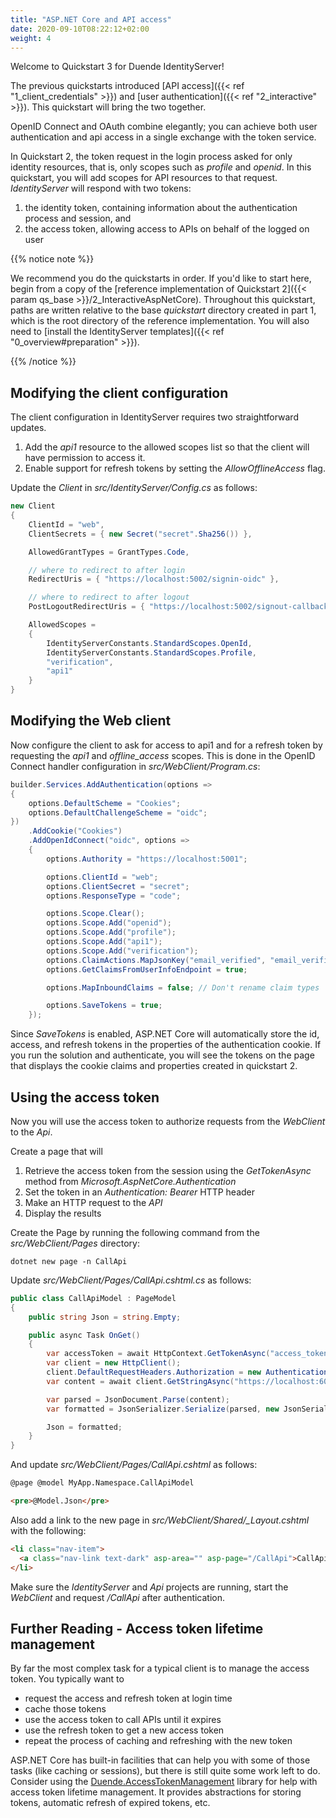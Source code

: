 ```yaml
---
title: "ASP.NET Core and API access"
date: 2020-09-10T08:22:12+02:00
weight: 4
---
```


Welcome to Quickstart 3 for Duende IdentityServer!

The previous quickstarts introduced
[API access]({{< ref "1_client_credentials" >}}) and
[user authentication]({{< ref "2_interactive" >}}). This quickstart will bring
the two together.

OpenID Connect and OAuth combine elegantly; you can achieve both user
authentication and api access in a single exchange with the token service.

In Quickstart 2, the token request in the login process asked for only identity
resources, that is, only scopes such as _profile_ and _openid_. In this
quickstart, you will add scopes for API resources to that request.
_IdentityServer_ will respond with two tokens:

1. the identity token, containing information about the authentication process
   and session, and
2. the access token, allowing access to APIs on behalf of the logged on user

{{% notice note %}}

We recommend you do the quickstarts in order. If you'd like to start here, begin
from a copy of the [reference implementation of Quickstart 2]({{< param qs_base >}}/2_InteractiveAspNetCore).
Throughout this quickstart, paths are written relative to the base _quickstart_
directory created in part 1, which is the root directory of the reference
implementation. You will also need to [install the IdentityServer templates]({{< ref "0_overview#preparation" >}}).

{{% /notice %}}

## Modifying the client configuration

The client configuration in IdentityServer requires two straightforward updates.

1. Add the _api1_ resource to the allowed scopes list so that the client will
   have permission to access it.
2. Enable support for refresh tokens by setting the _AllowOfflineAccess_ flag.

Update the _Client_ in _src/IdentityServer/Config.cs_ as follows:

```cs
new Client
{
    ClientId = "web",
    ClientSecrets = { new Secret("secret".Sha256()) },

    AllowedGrantTypes = GrantTypes.Code,

    // where to redirect to after login
    RedirectUris = { "https://localhost:5002/signin-oidc" },

    // where to redirect to after logout
    PostLogoutRedirectUris = { "https://localhost:5002/signout-callback-oidc" },

    AllowedScopes =
    {
        IdentityServerConstants.StandardScopes.OpenId,
        IdentityServerConstants.StandardScopes.Profile,
        "verification",
        "api1"
    }
}
```

## Modifying the Web client

Now configure the client to ask for access to api1 and for a refresh token by
requesting the _api1_ and _offline_access_ scopes. This is done in the OpenID
Connect handler configuration in _src/WebClient/Program.cs_:

```cs
builder.Services.AddAuthentication(options =>
{
    options.DefaultScheme = "Cookies";
    options.DefaultChallengeScheme = "oidc";
})
    .AddCookie("Cookies")
    .AddOpenIdConnect("oidc", options =>
    {
        options.Authority = "https://localhost:5001";

        options.ClientId = "web";
        options.ClientSecret = "secret";
        options.ResponseType = "code";

        options.Scope.Clear();
        options.Scope.Add("openid");
        options.Scope.Add("profile");
        options.Scope.Add("api1");
        options.Scope.Add("verification");
        options.ClaimActions.MapJsonKey("email_verified", "email_verified");
        options.GetClaimsFromUserInfoEndpoint = true;

        options.MapInboundClaims = false; // Don't rename claim types

        options.SaveTokens = true;
    });
```

Since _SaveTokens_ is enabled, ASP.NET Core will automatically store the id,
access, and refresh tokens in the properties of the authentication cookie. If
you run the solution and authenticate, you will see the tokens on
the page that displays the cookie claims and properties created in quickstart 2.

## Using the access token

Now you will use the access token to authorize requests from the _WebClient_ to
the _Api_.

Create a page that will

1. Retrieve the access token from the session using the _GetTokenAsync_
   method from _Microsoft.AspNetCore.Authentication_
2. Set the token in an _Authentication: Bearer_ HTTP header
3. Make an HTTP request to the _API_
4. Display the results

Create the Page by running the following command from the _src/WebClient/Pages_
directory:

```console
dotnet new page -n CallApi
```

Update _src/WebClient/Pages/CallApi.cshtml.cs_ as follows:

```cs
public class CallApiModel : PageModel
{
    public string Json = string.Empty;

    public async Task OnGet()
    {
        var accessToken = await HttpContext.GetTokenAsync("access_token");
        var client = new HttpClient();
        client.DefaultRequestHeaders.Authorization = new AuthenticationHeaderValue("Bearer", accessToken);
        var content = await client.GetStringAsync("https://localhost:6001/identity");

        var parsed = JsonDocument.Parse(content);
        var formatted = JsonSerializer.Serialize(parsed, new JsonSerializerOptions { WriteIndented = true });

        Json = formatted;
    }
}
```

And update _src/WebClient/Pages/CallApi.cshtml_ as follows:

```html
@page @model MyApp.Namespace.CallApiModel

<pre>@Model.Json</pre>
```

Also add a link to the new page in _src/WebClient/Shared/\_Layout.cshtml_ with the following:

```html
<li class="nav-item">
  <a class="nav-link text-dark" asp-area="" asp-page="/CallApi">CallApi</a>
</li>
```

Make sure the _IdentityServer_ and _Api_ projects are running, start the
_WebClient_ and request _/CallApi_ after authentication.

## Further Reading - Access token lifetime management

By far the most complex task for a typical client is to manage the access token.
You typically want to

- request the access and refresh token at login time
- cache those tokens
- use the access token to call APIs until it expires
- use the refresh token to get a new access token
- repeat the process of caching and refreshing with the new token

ASP.NET Core has built-in facilities that can help you with some of those tasks
(like caching or sessions), but there is still quite some work left to do.
Consider using the
[Duende.AccessTokenManagement](https://github.com/DuendeSoftware/Duende.AccessTokenManagement/wiki)
library for help with access token lifetime management. It provides abstractions
for storing tokens, automatic refresh of expired tokens, etc.
